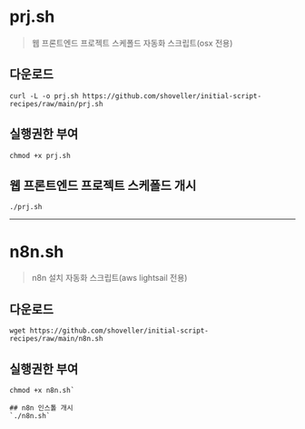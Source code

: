 # prj.sh
> 웹 프론트엔드 프로젝트 스케폴드 자동화 스크립트(osx 전용)

## 다운로드
```shell
curl -L -o prj.sh https://github.com/shoveller/initial-script-recipes/raw/main/prj.sh
```

## 실행권한 부여
```shell
chmod +x prj.sh
```

## 웹 프론트엔드 프로젝트 스케폴드 개시
```shell
./prj.sh
```

---
# n8n.sh
> n8n 설치 자동화 스크립트(aws lightsail 전용)

## 다운로드
`wget https://github.com/shoveller/initial-script-recipes/raw/main/n8n.sh`

## 실행권한 부여
```shell
chmod +x n8n.sh`

## n8n 인스톨 개시
`./n8n.sh`